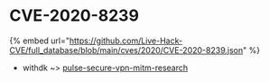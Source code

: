 # CVE-2020-8239
{% embed url="https://github.com/Live-Hack-CVE/full_database/blob/main/cves/2020/CVE-2020-8239.json" %}

* withdk ~> [pulse-secure-vpn-mitm-research](https://www.alice-snow.ru/2020/database/cve-2020-8239/pulse-secure-vpn-mitm-research-withdk)